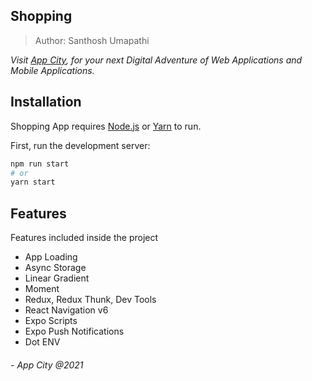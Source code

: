 ## Shopping

> Author: Santhosh Umapathi

_Visit [App City](https://app-city.co), for your next Digital Adventure of Web Applications and Mobile Applications._

## Installation

Shopping App requires [Node.js](https://nodejs.org/) or [Yarn](https://yarnpkg.com/) to run.

First, run the development server:

```bash
npm run start
# or
yarn start
```

## Features

Features included inside the project

- App Loading
- Async Storage
- Linear Gradient
- Moment
- Redux, Redux Thunk, Dev Tools
- React Navigation v6
- Expo Scripts
- Expo Push Notifications
- Dot ENV

###### - App City @2021
